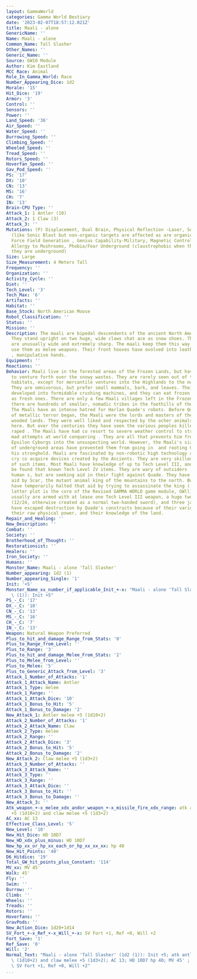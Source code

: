 ```yaml
---
layout: GammaWorld
categories: Gamma World Bestiary
date: '2023-02-07T18:57:12.021Z'
title: Maali - alone
GenericName: ''
Name: Maali - alone
Common_Name: Tall Slasher
Other_Names: ''
Generic_Name: ''
Source: GW10 Module
Author: Kim Eastland
MCC Race: Animal
Role_In_Gamma_World: Race
Number_Appearing_Dice: 1d2
Morale: '15'
Hit_Dice: '19'
Armor: '3'
Control: ''
Sensors: ''
Power: ''
Land_Speed: '36'
Air_Speed: ''
Water_Speed: ''
Burrowing_Speed: ''
Climbing_Speed: ''
Wheeled_Speed: ''
Tread_Speed: ''
Rotors_Speed: ''
Hoverfan_Speed: ''
Gav_Pod_Speed: ''
PS: '17'
DX: '10'
CN: '13'
MS: '16'
CH: '7'
IN: '13'
Brain-CPU Type: ''
Attack_1: 1 Antler (10)
Attack_2: 1 Claw (3)
Attack_3: ''
Mutations: (P) Displacement, Dual Brain, Physical Reflection -Laser, Sonic Bellow
  (like Sonic Blast but non-organic targets are affected as are organic targets) (M)
  Force Field Generation , Genius Capability-Military, Magnetic Control, Weather Control(D)
  Allergy to Mushrooms, Phobia/Fear Underground (claustrophobic when they realize
  they are underground)
Size: Large
Size_Measurement: 4 Meters Tall
Frequency: ''
Organization: ''
Activity_Cycle: ''
Diet: ''
Tech_Level: '3'
Tech_Max: '6'
Artifacts: ''
Habitat: ''
Base_Stock: North American Moose
Robot_Classification: ''
Status: ''
Mission: ''
Description: The maali are bipedal descendents of the ancient North American moose.
  They stand upright on two huge, wide claws chat ace as snow shoes. Their anders
  are unusually wide and extremely sharp. The maali keep them this way because they
  use them as melee weapons. Their front hooves have evolved into leathery, four digit
  , manipulative hands.
Equipment: ''
Reactions: ''
Behavior: Maali live in the forested areas of the Frozen Lands, but have been known
  to venture forth over the snowy wastes. They are rarely seen out of their natural
  habitats, except for mercantile ventures into the Highlands to the north for provisions.
  They are omnivorous, but prefer small mammals, bark, and leaves. Their teeth have
  developed into formidable crushing machines, and they can eat frozen plants as well
  as fresh ones. There are only a few Maali villages left in the Frozen Lands, but
  there are hundreds of smaller, nomadic tribes in the foothills of the Highlands.
  The Maali have an intense hatred for Harlan Quade's robots. Before Quade's reign
  of metallic terror began, the Maali were the lords and masters of these plains and
  wooded lands. They were well liked and respected by the ocher animals and peoples
  here. But over the centuries they have seen the various peoples killed and the land
  raped . The Maali have had co resort to severe weather control to strand Harlan's
  mad attempts at world conquering . They are all that prevents him from moving his
  Epsilon Cyborgs into the unsuspecting world. However, the Maali's size and fear
  of underground areas have prevented them from going in  and rooting Quade out of
  his stronghold. Maali are fascinated by non-robotic high technology and will always
  cry co acquire devices created by the Ancients. They are very skilled in the handling
  of such items. Most Maali have knowledge of up to Tech Level III, and some can even
  be found that known Tech Level IV items. They are wary of outsiders , especially
  human s, but are seeking aid in their fight against Quade. They have been promised
  aid by Scar, the mutant animal king of the mountains to the north. But Quade's forces
  have temporarily halted that aid by trying to assassinate the king (  all of this
  latter plot is the core of the Revised GAMMA WORLD game module, GWll) . The Maali
  usually are armed with at lease one Tech Level III weapon, a huge two-handed sword
  (12/24, otherwise created as a normal two-handed sword), and three javelins. They
  have escaped destruction by Quade's constructs because of their various mutations,
  their raw physical power, and their knowledge of the land.
Repair_and_Healing: ''
New_Description: ''
Combat: ''
Society: ''
Brotherhood_of_Thought: ''
Restorationsist: ''
Healers: ''
Iron_Society: ''
Humans: ''
Monster_Name: Maali - alone 'Tall Slasher'
Number_appearing: 1d2 (1)
Number_appearing_Single: '1'
Init: '+5'
Monster_Name_xx_number_if_applicable_Init_+-x: "Maali - alone 'Tall Slasher' (1d2\
  \ (1)): Init +5"
PS_-_C: '17'
DX_-_C: '10'
CN_-_C: '13'
MS_-_C: '16'
CH_-_C: '7'
IN_-_C: '13'
Weapon: Natural Weapon Preferred
Plus_to_hit_and_damage_Range_from_Stats: '0'
Plus_to_Range_from_Level: ''
Plus_to_Range: '3'
Plus_to_hit_and_damage_Melee_From_Stats: '2'
Plus_to_Melee_from_Level: ''
Plus_to_Melee: '5'
Plus_to_Generic_Attack_from_Level: '3'
Attack_1_Number_of_Attacks: '1'
Attack_1_Attack_Name: Antler
Attack_1_Type: melee
Attack_1_Range: ''
Attack_1_Attack_Dice: '10'
Attack_1_Bonus_to_Hit: '5'
Attack_1_Bonus_to_Damage: '2'
New_Attack_1: Antler melee +5 (1d10+2)
Attack_2_Number_of_Attacks: '1'
Attack_2_Attack_Name: Claw
Attack_2_Type: melee
Attack_2_Range: ''
Attack_2_Attack_Dice: '3'
Attack_2_Bonus_to_Hit: '5'
Attack_2_Bonus_to_Damage: '2'
New_Attack_2: Claw melee +5 (1d3+2)
Attack_3_Number_of_Attacks: ''
Attack_3_Attack_Name: ''
Attack_3_Type: ''
Attack_3_Range: ''
Attack_3_Attack_Dice: ''
Attack_3_Bonus_to_Hit: ''
Attack_3_Bonus_to_Damage: ''
New_Attack_3: ''
Atk_weapon_+-x_melee_xdx_andor_weapon_+-x_missile_fire_xdx_range: atk antler melee
  +5 (1d10+2) and claw melee +5 (1d3+2)
AC_xx: AC 13
Effective_Class_Level: '5'
New_Level: '10'
New_Hit_Dice: HD 10D7
New_HD_xdx_plus_minus: HD 10D7
New_hp_xx_or_hp_xx_each_or_hp_xx_xx_xx: hp 40
New_Hit_Points: '40'
D6_Hitdice: '19'
Total_GW_hit_points_plus_Constant: '114'
MV_xx: MV 45'
Walk: 45'
Fly: ''
Swim: ''
Burrow: ''
Climb: ''
Wheels: ''
Treads: ''
Rotors: ''
Hoverfans: ''
GravPods: ''
New_Action_Dice: 1d20+1d14
SV_Fort_+-x_Ref_+-x_Will_+-x: SV Fort +1, Ref +0, Will +2
Fort_Save: '1'
Ref_Save: '0'
Will: '2'
Normal_Text: "Maali - alone 'Tall Slasher' (1d2 (1)): Init +5; atk antler melee +5\
  \ (1d10+2) and claw melee +5 (1d3+2); AC 13; HD 10D7 hp 40; MV 45' ; 1d20+1d14;\
  \ SV Fort +1, Ref +0, Will +2"
...
```

